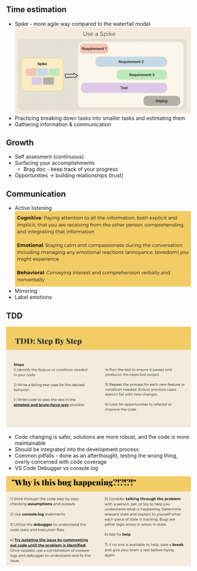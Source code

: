 ## Time estimation

- Spike - more agile way compared to the waterfall model
  ![spike](./images/spike.png)
- Practicing breaking down tasks into smaller tasks and estimating them
- Gathering information & communication

## Growth

- Self assesment (continuous)
- Surfacing your accomplishments
  - Brag doc - keep track of your progress
- Opportunities -> building relationships (trust)

## Communication

- Active listening
  ![active listening](./images/active_listening.png)
- Mirroring
- Label emotions

## TDD

![tdd](./images/tdd.png)

- Code changing is safer, solutions are more robust, and the code is more maintainable
- Should be integrated into the development process
- Common pitfalls - done as an afterthought, testing the wrong thing, overly concerned with code coverage
- VS Code Debugger vs console.log

![debugging process](./images/debugging.png)
